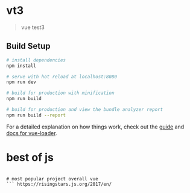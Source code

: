 # vt3

> vue test3

## Build Setup

``` bash
# install dependencies
npm install

# serve with hot reload at localhost:8080
npm run dev

# build for production with minification
npm run build

# build for production and view the bundle analyzer report
npm run build --report
```

For a detailed explanation on how things work, check out the [guide](http://vuejs-templates.github.io/webpack/) and [docs for vue-loader](http://vuejs.github.io/vue-loader).

# best of js
``` https://bestof.js.org/projects/vuejs/reviews

# most popular project overall vue
``` https://risingstars.js.org/2017/en/
